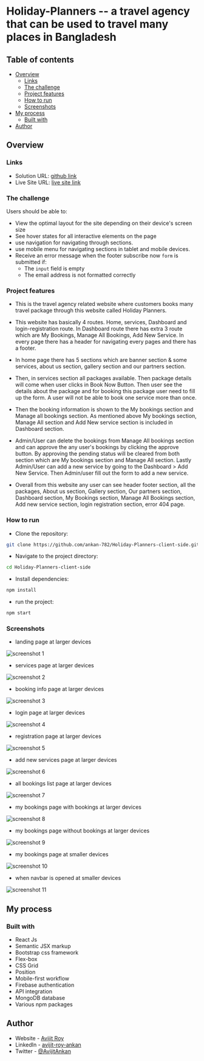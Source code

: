 # Holiday-Planners -- a travel agency that can be used to travel many places in Bangladesh

## Table of contents

- [Overview](#overview)
  - [Links](#links)
  - [The challenge](#the-challenge)
  - [Project features](#project-features)
  - [How to run](#how-to-run)
  - [Screenshots](#screenshots)
- [My process](#my-process)
  - [Built with](#built-with)
- [Author](#author)

## Overview

### Links

- Solution URL: [github link](https://github.com/ankan-782/Holiday-Planners-client-side)
- Live Site URL: [live site link](https://holiday-planner-bac0a.web.app/)

### The challenge

Users should be able to:

- View the optimal layout for the site depending on their device's screen size
- See hover states for all interactive elements on the page
- use navigation for navigating through sections.
- use mobile menu for navigating sections in tablet and mobile devices.
- Receive an error message when the footer subscribe now `form` is submitted if:
  - The `input` field is empty
  - The email address is not formatted correctly

### Project features

- This is the travel agency related website where customers books many travel package through this website called Holiday Planners.

- This website has basically 4 routes. Home, services, Dashboard and login-registration route. In Dashboard route there has extra 3 route which are My Bookings, Manage All Bookings, Add New Service. In every page there has a header for navigating every pages and there has a footer.

- In home page there has 5 sections which are banner section & some services, about us section, gallery section and our partners section.

- Then, in services section all packages available. Then package details will come when user clicks in Book Now Button. Then user see the details about the package and for booking this package user need to fill up the form. A user will not be able to book one service more than once.

- Then the booking information is shown to the My bookings section and Manage all bookings section. As mentioned above My bookings section, Manage All section and Add New service section is included in Dashboard section.

- Admin/User can delete the bookings from Manage All bookings section and can approve the any user's bookings by clicking the approve button. By approving the pending status will be cleared from both section which are My bookings section and Manage All section. Lastly Admin/User can add a new service by going to the Dashboard > Add New Service. Then Admin/user fill out the form to add a new service.

- Overall from this website any user can see header footer section, all the packages, About us section, Gallery section, Our partners section, Dashboard section, My Bookings section, Manage All Bookings section, Add new service section, login registration section, error 404 page.

### How to run

- Clone the repository:

```bash
git clone https://github.com/ankan-782/Holiday-Planners-client-side.git
```

- Navigate to the project directory:

```bash
cd Holiday-Planners-client-side
```

- Install dependencies:

```bash
npm install
```

- run the project:

```bash
npm start
```

### Screenshots

- landing page at larger devices

![screenshot 1](./src/images/screenshots/landing-page-full-larger-device.png)

- services page at larger devices

![screenshot 2](./src/images/screenshots/services-page-full-larger-device.png)

- booking info page at larger devices

![screenshot 3](./src/images/screenshots/booking-information-page-larger-device.png)

- login page at larger devices

![screenshot 4](./src/images/screenshots/login-page-full-larger-device.png)

- registration page at larger devices

![screenshot 5](./src/images/screenshots/registration-page-full-larger-device.png)

- add new services page at larger devices

![screenshot 6](./src/images/screenshots/add-new-service-page-larger-device.png)

- all bookings list page at larger devices

![screenshot 7](./src/images/screenshots/all-bookings-list-page-larger-device.png)

- my bookings page with bookings at larger devices

![screenshot 8](./src/images/screenshots/my-bookings-page-with-bookings-larger-device.png)

- my bookings page without bookings at larger devices

![screenshot 9](./src/images/screenshots/my-bookings-page-without-booking-larger-device.png)

- my bookings page at smaller devices

![screenshot 10](./src/images/screenshots/my-bookings-page-smaller-device.png)

- when navbar is opened at smaller devices

![screenshot 11](./src/images/screenshots/navbar-opened-smaller-device.png)

## My process

### Built with

- React Js
- Semantic JSX markup
- Bootstrap css framework
- Flex-box
- CSS Grid
- Position
- Mobile-first workflow
- Firebase authentication
- API integration
- MongoDB database
- Various npm packages

## Author

- Website - [Avijit Roy](https://avijit-roy-portfolio.netlify.app/)
- LinkedIn - [avijit-roy-ankan](https://www.linkedin.com/in/avijit-roy-ankan/)
- Twitter - [@AvijitAnkan](https://twitter.com/AvijitAnkan)
